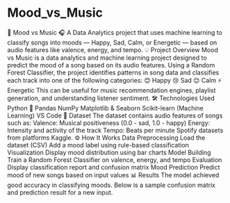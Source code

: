 # Mood_vs_Music
🎵 Mood vs Music 🎧 A Data Analytics project that uses machine learning to classify songs into moods — Happy, Sad, Calm, or Energetic — based on audio features like valence, energy, and tempo.  💡 Project Overview Mood vs Music is a data analytics and machine learning project designed to predict the mood of a song based on its audio features.  Using a Random Forest Classifier, the project identifies patterns in song data and classifies each track into one of the following categories:  😊 Happy  😢 Sad  😌 Calm  ⚡ Energetic  This can be useful for music recommendation engines, playlist generation, and understanding listener sentiment.  🛠 Technologies Used Python 🐍  Pandas  NumPy  Matplotlib & Seaborn  Scikit-learn (Machine Learning)  VS Code  📂 Dataset The dataset contains audio features of songs such as:  Valence: Musical positiveness (0.0 - sad, 1.0 - happy)  Energy: Intensity and activity of the track  Tempo: Beats per minute  Spotify datasets from platforms Kaggle.  ⚙ How It Works Data Preprocessing  Load the dataset (CSV)  Add a mood label using rule-based classification  Visualization  Display mood distribution using bar charts  Model Building  Train a Random Forest Classifier on valence, energy, and tempo  Evaluation  Display classification report and confusion matrix  Mood Prediction  Predict mood of new songs based on input values  📊 Results The model achieved good accuracy in classifying moods. Below is a sample confusion matrix and prediction result for a new input.
